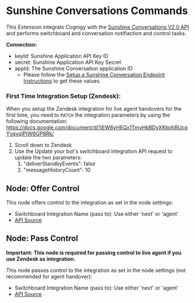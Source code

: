 # Sunshine Conversations Commands

This Extension integrats Cognigy with the [Sunshine Conversations V2.0 API](https://docs.smooch.io/eap/v2-api-spec.pdf) and performs switchboard and conversation notifiaction and control tasks.

**Connection:**

- keyId: Sunshine Application API Key ID
- secret: Sunshine Application API Key Secret
- appId: The Sunshine Conversation application ID
    - Please follow the [Setup a Sunshine Conversation Endpoint Instructions](https://docs.cognigy.com/docs/deploy-a-smooch-endpoint) to get these values.

### First Time Integration Setup (Zendesk):

When you setup the Zendesk integration for live agent handovers for the first time, you need to `PATCH` the integration parameters by using the following documentation: https://docs.google.com/document/d/1iEW6yHEQx1TmyHkBDyXKtpihRUcpYvqvqIPIW6GP8Rk/

1. Scroll down to Zendesk
2. Use the Update your bot's switchboard integration API request to update the two parameters:
   1. "deliverStandbyEvents": false
   2. "messageHistoryCount": 10

## Node: Offer Control

This node offers control to the integration as set in the node settings:

- Switchboard Integration Name (pass to): Use either 'next' or 'agent'
- [API Source](https://docs.smooch.io/eap/v2-api-spec.pdf)

## Node: Pass Control

**Important: This node is required for passing control to live agent if you use Zendesk as integration.**

This node passes control to the integration as set in the node settings (not recommended for agent handover):

- Switchboard Integration Name (pass to): Use either 'next' or 'agent'
- [API Source](https://docs.smooch.io/eap/v2-api-spec.pdf)